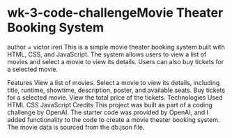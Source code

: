 # wk-3-code-challengeMovie Theater Booking System
author = victor ireri
This is a simple movie theater booking system built with HTML, CSS, and JavaScript. The system allows users to view a list of movies and select a movie to view its details. Users can also buy tickets for a selected movie.

Features
View a list of movies.
Select a movie to view its details, including title, runtime, showtime, description, poster, and available seats.
Buy tickets for a selected movie.
View the total price of the tickets.
Technologies Used
HTML
CSS
JavaScript
Credits
This project was built as part of a coding challenge by OpenAI. The starter code was provided by OpenAI, and I added functionality to the code to create a movie theater booking system. The movie data is sourced from the db.json file.






